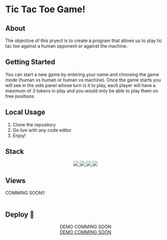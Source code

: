 # Tic Tac Toe Game!

## About <a name = "about"></a>

The objective of this pryect is to create a program that allows us to play tic tac toe against a human opponent or against the machine.

## Getting Started <a name = "getting_started"></a>

You can start a new game by entering your
name and choosing the game mode (human vs human or human vs
machine).
Once the game starts you will see in the side panel whose turn is it to play, each player will have a maximum of 3 tokens in play and you would only be able to play them on free positions

## Local Usage

1. Clone the repository
2. Go live with any code editor
3. Enjoy!

## Stack

<div align="center">
<a href="https://developer.mozilla.org/en-US/docs/Web/HTML">
    <img src= "https://img.shields.io/badge/HTML5-E34F26?style=for-the-badge&logo=html5&logoColor=white"/>
</a>
<a href="https://developer.mozilla.org/es/docs/Web/CSS">
    <img src= "https://img.shields.io/badge/CSS3-1572B6?style=for-the-badge&logo=css3&logoColor=white"/>
</a>
<a href="https://getbootstrap.com/docs/5.0/getting-started/introduction/">
    <img src= "https://img.shields.io/badge/Bootstrap-563D7C?style=for-the-badge&logo=bootstrap&logoColor=white"/>
</a>
 <a href="https://developer.mozilla.org/es/docs/Web/JavaScript">
    <img src= "https://img.shields.io/badge/JavaScript-F7DF1E?style=for-the-badge&logo=javascript&logoColor=black"/>
</a>
 </div>

## Views

COMMING SOON!!
<br><br>

## Deploy 🚀

<div align="center">
DEMO COMMING SOON<br>
 <a href="#" target="_blank">DEMO COMMING SOON</a></div>
